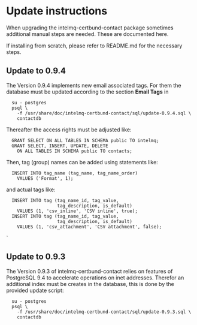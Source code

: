 # Update instructions

When upgrading the intelmq-certbund-contact package sometimes
additional manual steps are needed.  These are documented here.

If installing from scratch, please refer to README.md for the
necessary steps.

## Update to 0.9.4

The Version 0.9.4 implements new email associated tags.  For them the
database must be updated according to the section **Email Tags** in

```
  su - postgres
  psql \
    -f /usr/share/doc/intelmq-certbund-contact/sql/update-0.9.4.sql \
    contactdb
```

Thereafter the access rights must be adjusted like:
```
  GRANT SELECT ON ALL TABLES IN SCHEMA public TO intelmq;
  GRANT SELECT, INSERT, UPDATE, DELETE
    ON ALL TABLES IN SCHEMA public TO contacts;
```

Then, tag (group) names can be added using statements like:

```
  INSERT INTO tag_name (tag_name, tag_name_order)
    VALUES ('Format', 1);
```
and actual tags like:
```
  INSERT INTO tag (tag_name_id, tag_value,
                   tag_description, is_default)
    VALUES (1, 'csv_inline', 'CSV inline', true);
  INSERT INTO tag (tag_name_id, tag_value,
                   tag_description, is_default)
    VALUES (1, 'csv_attachment', 'CSV attachment', false);
```
`

## Update to 0.9.3

The Version 0.9.3 of intelmq-certbund-contact relies on features of
PostgreSQL 9.4 to accelerate operations on inet addresses.  Therefor
an additional index must be creates in the database, this is done by
the provided update script:

```
  su - postgres
  psql \
    -f /usr/share/doc/intelmq-certbund-contact/sql/update-0.9.3.sql \
    contactdb
```
